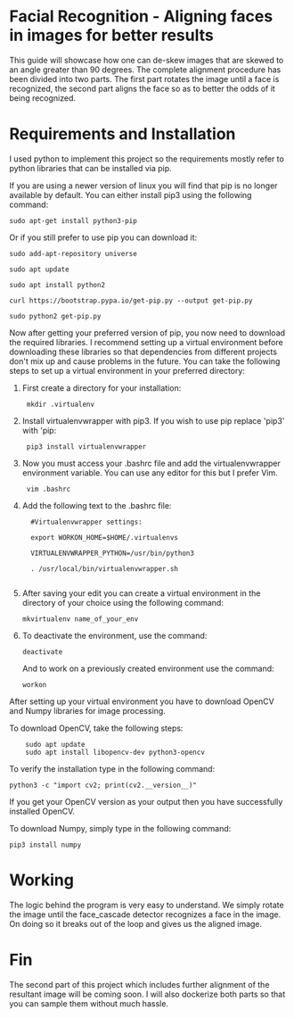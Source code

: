 # Facial Recognition - Aligning faces in images for better results
This guide will showcase how one can de-skew images that are skewed to an angle greater than 90 degrees. The complete alignment procedure has been divided into two parts. The first part rotates the image until a face is recognized, the second part aligns the face so as to better the odds of it being recognized. 


# Requirements and Installation
I used python to implement this project so the requirements mostly refer to python libraries that can be installed via pip.

If you are using a newer version of linux you will find that pip is no longer available by default. You can either install pip3 using the following command:

    sudo apt-get install python3-pip

Or if you still prefer to use pip you can download it:

    sudo add-apt-repository universe

    sudo apt update

    sudo apt install python2

    curl https://bootstrap.pypa.io/get-pip.py --output get-pip.py

    sudo python2 get-pip.py

Now after getting your preferred version of pip, you now need to download the required libraries. I recommend setting up a virtual environment before downloading these libraries so that dependencies from different projects don't mix up and cause problems in the future.
You can take the following steps to set up a virtual environment in your preferred directory:

1. First create a directory for your installation:

        mkdir .virtualenv

2. Install virtualenvwrapper with pip3. If you wish to use pip replace 'pip3' with 'pip:

        pip3 install virtualenvwrapper

3. Now you must access your .bashrc file and add the virtualenvwrapper environment variable. You can use any editor for this but I prefer Vim.

        vim .bashrc

4. Add the following text to the .bashrc file:

   ```
     #Virtualenvwrapper settings:

     export WORKON_HOME=$HOME/.virtualenvs

     VIRTUALENVWRAPPER_PYTHON=/usr/bin/python3

     . /usr/local/bin/virtualenvwrapper.sh 
 
5. After saving your edit you can create a virtual environment in the directory of your choice using the following command:
    
    ```
    mkvirtualenv name_of_your_env
6.  To deactivate the environment, use the command:

    
        deactivate
    
    And to work on a previously created environment use the command:
    
     
        workon
     
After setting up your virtual environment you have to download OpenCV and Numpy libraries for image processing.

To download OpenCV, take the following steps:

```
    sudo apt update
    sudo apt install libopencv-dev python3-opencv
```
To verify the installation type in the following command:

    python3 -c "import cv2; print(cv2.__version__)"

If you get your OpenCV version as your output then you have successfully installed OpenCV.

To download Numpy, simply type in the following command:

    pip3 install numpy


# Working

The logic behind the program is very easy to understand. We simply rotate the image until the face_cascade detector recognizes a face in the image. On doing so it breaks out of the loop and gives us the aligned image. 

# Fin 

The second part of this project which includes further alignment of the resultant image will be coming soon. I will also dockerize both parts so that you can sample them without much hassle.